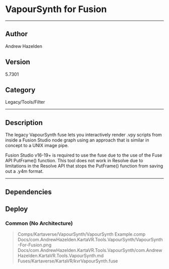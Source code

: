# VapourSynth for Fusion
___

## Author
Andrew Hazelden

## Version
5.7301

## Category
Legacy/Tools/Filter

___

## Description
<p>The legacy VapourSynth fuse lets you interactively render .vpy scripts from inside a Fusion Studio node graph using an approach that is similar in concept to a UNIX image pipe.</p> 

<p>Fusion Studio v16-19+ is required to use the fuse due to the use of the Fuse API PutFrame() function. This tool does not work in Resolve due to limitations in the Resolve API that stops the PutFrame() function from saving out a .y4m format.</p>

___

## Dependencies

## Deploy

### Common (No Architecture)

> Comps/Kartaverse/VapourSynth/VapourSynth Example.comp  
> Docs/com.AndrewHazelden.KartaVR.Tools.VapourSynth/VapourSynth-For-Fusion.png  
> Docs/com.AndrewHazelden.KartaVR.Tools.VapourSynth/com.AndrewHazelden.KartaVR.Tools.VapourSynth.md  
> Fuses/Kartaverse/KartaVR/kvrVapourSynth.fuse  
